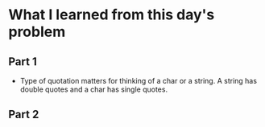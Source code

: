 # What I learned from this day's problem

## Part 1
- Type of quotation matters for thinking of a char or a string. A string has double quotes and a char has single quotes.

## Part 2
